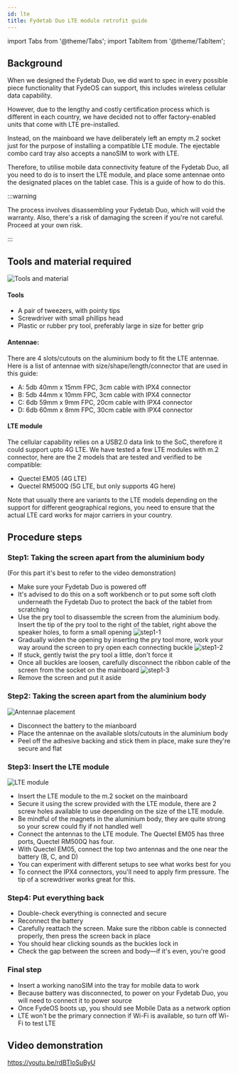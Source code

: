 ```yaml
---
id: lte
title: Fydetab Duo LTE module retrofit guide
---
```


import Tabs from '@theme/Tabs';
import TabItem from '@theme/TabItem';


## Background
When we designed the Fydetab Duo, we did want to spec in every possible piece functionality that FydeOS can support, this includes wireless cellular data capability.

 However, due to the lengthy and costly certification process which is different in each country, we have decided not to offer factory-enabled units that come with LTE pre-installed.
 
  Instead, on the mainboard we have deliberately left an empty m.2 socket just for the purpose of installing a compatible LTE module. The ejectable combo card tray also accepts a nanoSIM to work with LTE.
  
   Therefore, to utilise mobile data connectivity feature of the Fydetab Duo, all you need to do is to insert the LTE module, and place some antennae onto the designated places on the tablet case. This is a guide of how to do this.


:::warning

The process involves disassembling your Fydetab Duo, which will void the warranty. Also, there's a risk of damaging the screen if you're not careful. Proceed at your own risk.

:::

## Tools and material required

![Tools and material](/img/lte/toolsmaterial.jpg)

#### Tools
 - A pair of tweezers, with pointy tips
 - Screwdriver with small phillips head
 - Plastic or rubber pry tool, preferably large in size for better grip


#### Antennae:
There are 4 slots/cutouts on the aluminium body to fit the LTE antennae. Here is a list of antennae with size/shape/length/connector that are used in this guide:

 - A: 5db 40mm x 15mm FPC, 3cm cable with IPX4 connector
 - B: 5db 44mm x 10mm FPC, 3cm cable with IPX4 connector
 - C: 6db 59mm x 9mm FPC, 20cm cable with IPX4 connector
 - D: 6db 60mm x 8mm FPC, 30cm cable with IPX4 connector

#### LTE module
The cellular capability relies on a USB2.0 data link to the SoC, therefore it could support upto 4G LTE. We have tested a few LTE modules with m.2 connector, here are the 2 models that are tested and verified to be compatible:

 - Quectel EM05 (4G LTE)
 - Quectel RM500Q (5G LTE, but only supports 4G here)

Note that usually there are variants to the LTE models depending on the support for different geographical regions, you need to ensure that the actual LTE card works for major carriers in your country.


## Procedure steps

### Step1: Taking the screen apart from the aluminium body
(For this part it's best to refer to the video demonstration)

 - Make sure your Fydetab Duo is powered off
 - It's advised to do this on a soft workbench or to put some soft cloth underneath the Fydetab Duo to protect the back of the tablet from scratching
 - Use the pry tool to disassemble the screen from the aluminium body. Insert the tip of the pry tool to the right of the tablet, right above the speaker holes, to form a small opening
    ![step1-1](/img/lte/open1.jpg)
 - Gradually widen the opening by inserting the pry tool more, work your way around the screen to pry open each connecting buckle
    ![step1-2](/img/lte/open2.jpg)
 - If stuck, gently twist the pry tool a little, don't force it
 - Once all buckles are loosen, carefully disconnect the ribbon cable of the screen from the socket on the mainboard
    ![step1-3](/img/lte/open3.jpg)
 - Remove the screen and put it aside



### Step2: Taking the screen apart from the aluminium body

![Antennae placement](/img/lte/placement.jpg)

 - Disconnect the battery to the mianboard
 - Place the antennae on the available slots/cutouts in the aluminium body
 - Peel off the adhesive backing and stick them in place, make sure they're secure and flat


### Step3: Insert the LTE module

![LTE module](/img/lte/ltecard.jpg)

 - Insert the LTE module to the m.2 socket on the mainboard
 - Secure it using the screw provided with the LTE module, there are 2 screw holes available to use depending on the size of the LTE module.
 - Be mindful of the magnets in the aluminium body, they are quite strong so your screw could fly if not handled well
 - Connect the antennas to the LTE module. The Quectel EM05 has three ports, Quectel RM500Q has four. 
 - With Quectel EM05, connect the top two antennas and the one near the battery (B, C, and D)
 - You can experiment with different setups to see what works best for you
 - To connect the IPX4 connectors, you'll need to apply firm pressure. The tip of a screwdriver works great for this. 


### Step4: Put everything back

 - Double-check everything is connected and secure
 - Reconnect the battery
 - Carefully reattach the screen. Make sure the ribbon cable is connected properly, then press the screen back in place
 - You should hear clicking sounds as the buckles lock in
 - Check the gap between the screen and body—if it's even, you're good


### Final step

 - Insert a working nanoSIM into the tray for mobile data to work
 - Because battery was disconnected, to power on your Fydetab Duo, you will need to connect it to power source
 - Once FydeOS boots up, you should see Mobile Data as a network option
 - LTE won't be the primary connection if Wi-Fi is available, so turn off Wi-Fi to test LTE


## Video demonstration

https://youtu.be/rdBTloSuByU